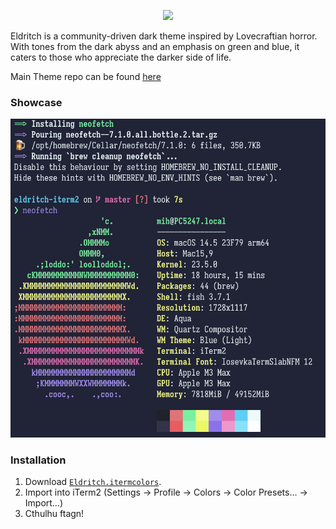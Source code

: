 <!-- DO NOT CHANGE THIS -->
<p align="center">
<img src="https://raw.github.com/eldritch-theme/eldritch/master/assets/logo/logo.png" width=150>
</p>
<p>
Eldritch is a community-driven dark theme inspired by Lovecraftian horror. With tones from the dark abyss and an emphasis on green and blue, it caters to those who appreciate the darker side of life.
</p>

Main Theme repo can be found [here](https://github.com/eldritch-theme/eldritch)

### Showcase
<!-- Your screenshot should go here -->
<img src="screenshot.png" alt="Screenshot"/><br/>

### Installation

1. Download [`Eldritch.itermcolors`](https://github.com/eldritch-theme/iterm2/blob/master/Eldritch.itermcolors).
2. Import into iTerm2 (Settings -> Profile -> Colors -> Color Presets… -> Import…)
3. Cthulhu ftagn!
